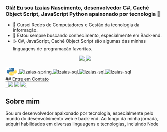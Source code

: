 ### Olá! Eu sou Izaias Nascimento, desenvolvedor C#, Caché Object Script, JavaScript Python apaixonado por tecnologia   👋



- 🔭 Cursei Redes de Computadores e Gestão da tecnologia da informação.
- 🌱 Estou sempre buscando conhecimento, especialmente em Back-end.
- ☕ C#, JavaScript, Caché Object Script são algumas das minhas linguagens de programação favoritas.



<div align="center">
  <a href="https://github.com/nascimentotnp">
  <img height="180em" src="https://github-readme-stats.vercel.app/api?username=izaias-nascimento&show_icons=true&theme=cobalt&include_all_commits=true&count_private=true"/>
  <img height="180em" src="https://github-readme-stats.vercel.app/api/top-langs/?username=izaias-nascimento&layout=compact&langs_count=7&theme=cobalt"/>
</div>



</div>
<div style="display: inline_block"><br>
<img align="center" alt="Izaias-Python" height="30" width="40" src="https://raw.githubusercontent.com/devicons/devicon/master/icons/python/python-original.svg">
<img&nbsp; align="center" alt="Izaias-Java" height="30" width="40" src="https://cdn.jsdelivr.net/gh/devicons/devicon/icons/java/java-original.svg" />
<img align="center" alt="Izaias-spring" height="30" width="40" src="https://cdn.jsdelivr.net/gh/devicons/devicon/icons/spring/spring-original.svg" />
<img align="center" alt="Izaias-sql" height="30" width="40" src="https://cdn.jsdelivr.net/gh/devicons/devicon/icons/microsoftsqlserver/microsoftsqlserver-plain-wordmark.svg"/>
<img align="center" alt="Izaias-sql" height="30" width="40" src="https://cdn.jsdelivr.net/gh/devicons/devicon/icons/mysql/mysql-original.svg" />
<img align="center" alt="Izaias-sql" height="30" width="40" src="https://cdn.jsdelivr.net/gh/devicons/devicon/icons/postgresql/postgresql-plain.svg" />
</div>
## Entre em Contato
<div>&nbsp;
  <a href="https://instagram.com/euxiago" target="_blank"><img src="https://img.shields.io/badge/-Instagram-%23E4405F?style=for-the-badge&logo=instagram&logoColor=white" target="_blank"></a>
  <a href = "mailto:izaias.o.nascimento@gmail.com"><img src="https://img.shields.io/badge/-Gmail-%23333?style=for-the-badge&logo=gmail&logoColor=white" target="_blank"></a>
  <a href="https://www.linkedin.com/in/izaiasnascimento" target="_blank"><img src="https://img.shields.io/badge/-LinkedIn-%230077B5?style=for-the-badge&logo=linkedin&logoColor=white" target="_blank">
  </a>&nbsp;
</div>



## Sobre mim
Sou um desenvolvedor apaixonado por tecnologia, especialmente pelo mundo do desenvolvimento web e back-end. Ao longo da minha jornada, adquiri habilidades em diversas linguagens e tecnologias, incluindo Node
